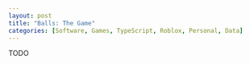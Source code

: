 ```yaml
---
layout: post
title: "Balls: The Game"
categories: [Software, Games, TypeScript, Roblox, Personal, Data]
---
```


TODO